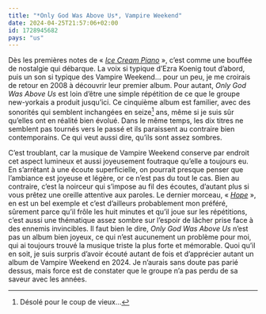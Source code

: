 ```yaml
---
title: "*Only God Was Above Us*, Vampire Weekend"
date: 2024-04-25T21:57:06+02:00
id: 1728945682 
pays: "us"
---
```


Dès les premières notes de « *[Ice Cream Piano](https://www.youtube.com/watch?v=GhzdY0ZAFcM)* », c’est comme une bouffée de nostalgie qui débarque. La voix si typique d’Ezra Koenig tout d’abord, puis un son si typique des Vampire Weekend… pour un peu, je me croirais de retour en 2008 à découvrir leur premier album. Pour autant, *Only God Was Above Us* est loin d’être une simple répétition de ce que le groupe new-yorkais a produit jusqu’ici. Ce cinquième album est familier, avec des sonorités qui semblent inchangées en seize[^1] ans, même si je suis sûr qu’elles ont en réalité bien évolué. Dans le même temps, les dix titres ne semblent pas tournés vers le passé et ils paraissent au contraire bien contemporains. Ce qui veut aussi dire, qu’ils sont assez sombres.

C’est troublant, car la musique de Vampire Weekend conserve par endroit cet aspect lumineux et aussi joyeusement foutraque qu’elle a toujours eu. En s’arrêtant à une écoute superficielle, on pourrait presque penser que l’ambiance est joyeuse et légère, or ce n’est pas du tout le cas. Bien au contraire, c’est la noirceur qui s’impose au fil des écoutes, d’autant plus si vous prêtez une oreille attentive aux paroles. Le dernier morceau, « [*Hope*](https://www.youtube.com/watch?v=keKluVOD_WE) », en est un bel exemple et c’est d’ailleurs probablement mon préféré, sûrement parce qu’il frôle les huit minutes et qu’il joue sur les répétitions, c’est aussi une thématique assez sombre sur l’espoir de lâcher prise face à des ennemis invincibles. Il faut bien le dire, *Only God Was Above Us* n’est pas un album bien joyeux, ce qui n’est aucunement un problème pour moi, qui ai toujours trouvé la musique triste la plus forte et mémorable. Quoi qu’il en soit, je suis surpris d’avoir écouté autant de fois et d’apprécier autant un album de Vampire Weekend en 2024. Je n’aurais sans doute pas parié dessus, mais force est de constater que le groupe n’a pas perdu de sa saveur avec les années. 

[^1]: Désolé pour le coup de vieux…
